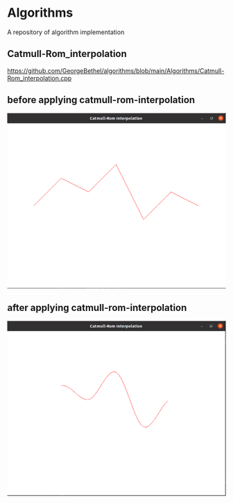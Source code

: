 # Algorithms
A repository of algorithm implementation

## Catmull-Rom_interpolation

https://github.com/GeorgeBethel/algorithms/blob/main/Algorithms/Catmull-Rom_interpolation.cpp


## before applying catmull-rom-interpolation

![Alt catmull-rom-interpolation plot](https://github.com/GeorgeBethel/algorithms/blob/main/images/before_smoothen.png)

## after applying catmull-rom-interpolation

![Alt catmull-rom-interpolation plot](https://github.com/GeorgeBethel/algorithms/blob/main/images/catmull-rom-spline.png)